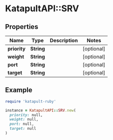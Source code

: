 # KatapultAPI::SRV

## Properties

| Name | Type | Description | Notes |
| ---- | ---- | ----------- | ----- |
| **priority** | **String** |  | [optional] |
| **weight** | **String** |  | [optional] |
| **port** | **String** |  | [optional] |
| **target** | **String** |  | [optional] |

## Example

```ruby
require 'katapult-ruby'

instance = KatapultAPI::SRV.new(
  priority: null,
  weight: null,
  port: null,
  target: null
)
```

